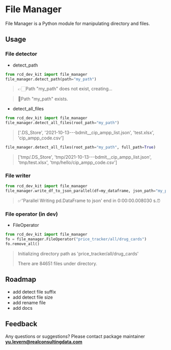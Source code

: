 # File Manager
File Manager is a Python module for manipulating directory and files.

## Usage
### File detector
* detect_path
```python
from rcd_dev_kit import file_manager
file_manager.detect_path(path="my_path")
```
>👉🏻Path "my_path" does not exist, creating...

>🥂Path "my_path" exists.
* detect_all_files
```python
from rcd_dev_kit import file_manager
file_manager.detect_all_files(root_path="my_path")
```
>['.DS_Store', '2021-10-13---bdmit__cip_ampp_list.json', 'test.xlsx', 'cip_ampp_code.csv']
```python
file_manager.detect_all_files(root_path="my_path", full_path=True)
```
>['tmp/.DS_Store', 'tmp/2021-10-13---bdmit__cip_ampp_list.json', 'tmp/test.xlsx', 'tmp/hello/cip_ampp_code.csv']

### File writer
```python
from rcd_dev_kit import file_manager
file_manager.write_df_to_json_parallel(df=my_dataframe, json_path="my_path")
```
>✅'Parallel Writing pd.DataFrame to json' end in 0:00:00.008030 s.⏰
### File operator (in dev)
* FileOperator
```python
from rcd_dev_kit import file_manager
fo = file_manager.FileOperator("price_tracker/all/drug_cards")
fo.remove_all()
```
>Initializing directory path as 'price_tracker/all/drug_cards'
> 
>There are 84651 files under directory.


## Roadmap
* add detect file suffix
* add detect file size
* add rename file
* add docs

## Feedback
Any questions or suggestions?
Please contact package maintainer **yu.levern@realconsultingdata.com**
